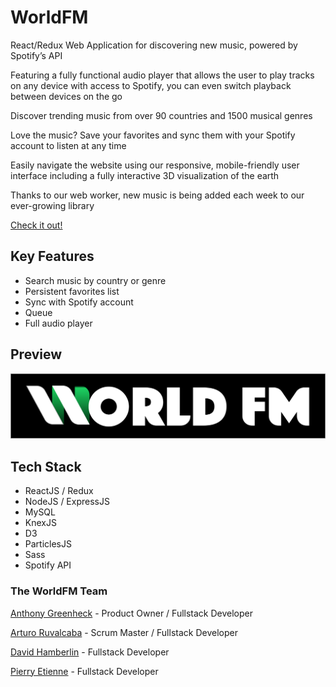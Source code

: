 # WorldFM

React/Redux Web Application for discovering new music, powered by Spotify’s API

Featuring a fully functional audio player that allows the user to play tracks on any device with access to Spotify, you can even switch playback between devices on the go

Discover trending music from over 90 countries and 1500 musical genres

Love the music? Save your favorites and sync them with your Spotify account to listen at any time

Easily navigate the website using our responsive, mobile-friendly user interface including a fully interactive 3D visualization of the earth

Thanks to our web worker, new music is being added each week to our ever-growing library

[Check it out!](http://worldfm.herokuapp.com/)

## Key Features
- Search music by country or genre
- Persistent favorites list
- Sync with Spotify account
- Queue
- Full audio player

## Preview
![Gif of application](src/public/assets/worldfmlogoreadme.svg)

## Tech Stack
- ReactJS / Redux
- NodeJS / ExpressJS
- MySQL
- KnexJS
- D3
- ParticlesJS
- Sass
- Spotify API

### The WorldFM Team
[Anthony Greenheck](https://github.com/anthonyemg) - Product Owner / Fullstack Developer

[Arturo Ruvalcaba](https://github.com/aruvham) - Scrum Master / Fullstack Developer

[David Hamberlin](https://github.com/dhamberlin) - Fullstack Developer

[Pierry Etienne](https://github.com/petienne1) - Fullstack Developer
